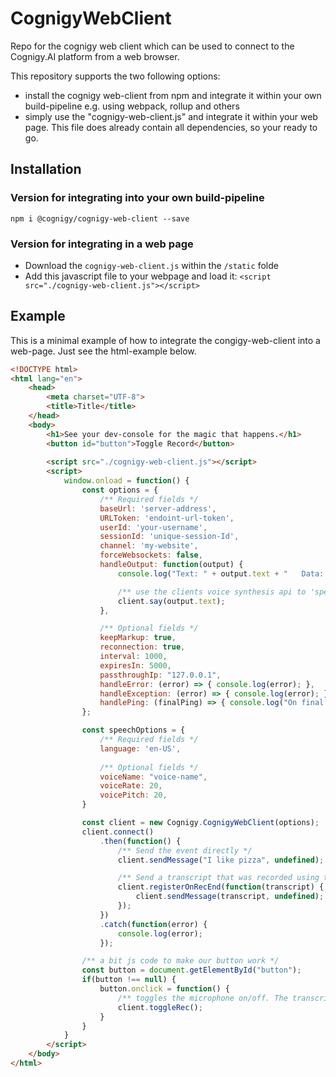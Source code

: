 # CognigyWebClient
Repo for the cognigy web client which can be used to connect to the Cognigy.AI platform from a web browser.

This repository supports the two following options:
* install the cognigy web-client from npm and integrate it within your own build-pipeline
e.g. using webpack, rollup and others
* simply use the "cognigy-web-client.js" and integrate it within your web page. This file
does already contain all dependencies, so your ready to go.

## Installation
### Version for integrating into your own build-pipeline
```
npm i @cognigy/cognigy-web-client --save
```

### Version for integrating in a web page
* Download the ``cognigy-web-client.js`` within the ``/static`` folde
* Add this javascript file to your webpage and load it: ``<script src="./cognigy-web-client.js"></script>``


## Example
This is a minimal example of how to integrate the congigy-web-client into a web-page.
Just see the html-example below.

```html
<!DOCTYPE html>
<html lang="en">
    <head>
        <meta charset="UTF-8">
        <title>Title</title>
    </head>
    <body>
        <h1>See your dev-console for the magic that happens.</h1>
        <button id="button">Toggle Record</button>
 
        <script src="./cognigy-web-client.js"></script>
        <script>
            window.onload = function() {
                const options = {
                    /** Required fields */
                    baseUrl: 'server-address',
                    URLToken: 'endoint-url-token',
                    userId: 'your-username',
                    sessionId: 'unique-session-Id',
                    channel: 'my-website',
                    forceWebsockets: false,
                    handleOutput: function(output) {
                        console.log("Text: " + output.text + "   Data: " + output.data);

                        /** use the clients voice synthesis api to 'speak' */
                        client.say(output.text);
                    },

                    /** Optional fields */
                    keepMarkup: true,
                    reconnection: true,
                    interval: 1000,
                    expiresIn: 5000,
                    passthroughIp: "127.0.0.1",
                    handleError: (error) => { console.log(error); },
                    handleException: (error) => { console.log(error); },
                    handlePing: (finalPing) => { console.log("On final ping"); }
                };

                const speechOptions = {
                    /** Required fields */
                    language: 'en-US',
                    
                    /** Optional fields */
                    voiceName: "voice-name",
                    voiceRate: 20,
                    voicePitch: 20,
                }

                const client = new Cognigy.CognigyWebClient(options);
                client.connect()
                    .then(function() {
                        /** Send the event directly */
                        client.sendMessage("I like pizza", undefined);

                        /** Send a transcript that was recorded using the voice recognition api from your browser */
                        client.registerOnRecEnd(function(transcript) {
                            client.sendMessage(transcript, undefined);
                        });
                    })
                    .catch(function(error) {
                        console.log(error);
                    });

                /** a bit js code to make our button work */
                const button = document.getElementById("button");
                if(button !== null) {
                    button.onclick = function() {
                        /** toggles the microphone on/off. The transcript output will be send to the onRecEnd method which you can register using 'client.registerOnRecEnd' */
                        client.toggleRec();
                    }
                }
            }
        </script>
    </body>
</html>
```
